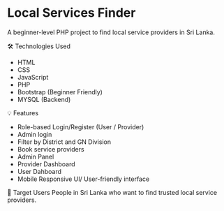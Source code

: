 # Local Services Finder

A beginner-level PHP project to find local service providers in Sri Lanka.

🛠️ Technologies Used
- HTML
- CSS
- JavaScript
- PHP
- Bootstrap (Beginner Friendly)
- MYSQL (Backend)

💡 Features
- Role-based Login/Register (User / Provider)
- Admin login
- Filter by District and GN Division
- Book service providers
- Admin Panel
- Provider Dashboard
- User Dahboard
- Mobile Responsive UI/ User-friendly interface

🎯 Target Users
People in Sri Lanka who want to find trusted local service providers.
